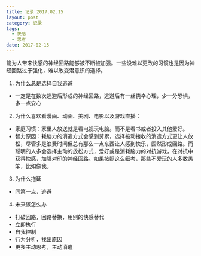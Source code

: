 ```yaml
---
title: 记录 2017.02.15
layout: post
category: 记录
tags:
  - 快感
  - 思考
date: 2017-02-15
---
```


能为人带来快感的神经回路能够被不断被加强。一些没难以更改的习惯也是因为神经回路过于强化，难以改变潜意识的选择。

1. 为什么总是选择自我逃避
  - 一定是在数次逃避后形成的神经回路，逃避后有一丝侥幸心理，少一分恐惧，多一点安心
2. 为什么喜欢看漫画、动画、美剧、电影以及游戏直播：
  - 家庭习惯：家里人放送就是看电视玩电脑。而不是看书或者投入其他爱好。
  - 智力原因：耗脑力的消遣方式会感到劳累，选择被动接收的消遣方式更让人放松，尽管多是浪费时间但总有那么一点东西让人感到快乐，固然形成回路。而聪明的人多会选择主动的放松方式，爱好或是消耗脑力的对抗游戏，在对抗中获得快感，加强对印的神经回路。如果按照这么细考，那些不爱玩的人多数愚笨，比如像我。
3. 为什么拖延
  - 同第一点，逃避
4. 未来该怎么办
  - 打破回路，回路替换，用别的快感替代
  - 立即执行
  - 自我控制
  - 行为分析，找出原因
  - 更多主动思考，主动消遣
  